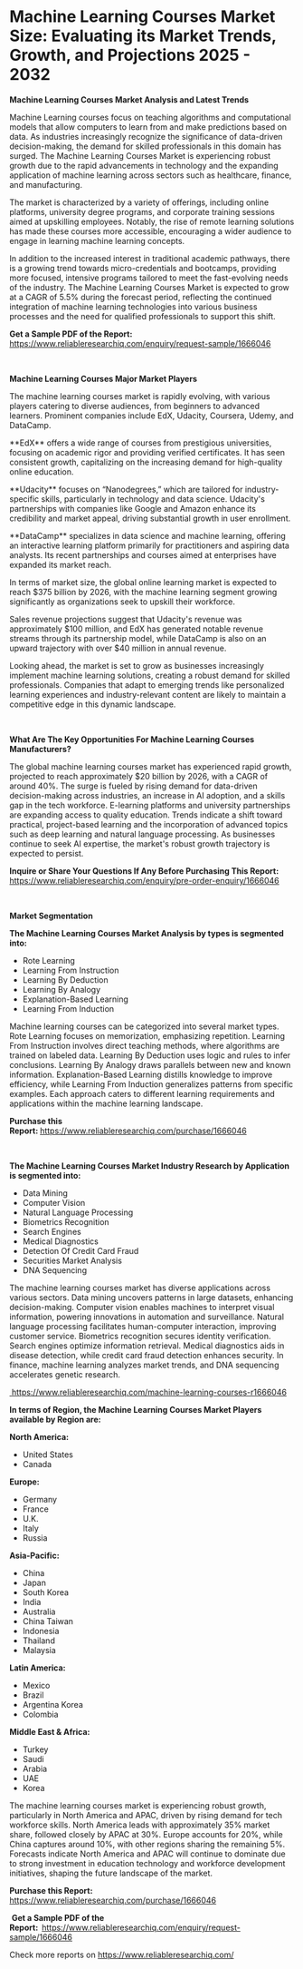 <p><h1>Machine Learning Courses Market Size: Evaluating its Market Trends, Growth, and Projections 2025 - 2032</h1></p><p><strong>Machine Learning Courses Market Analysis and Latest Trends</strong></p>
<p><p>Machine Learning courses focus on teaching algorithms and computational models that allow computers to learn from and make predictions based on data. As industries increasingly recognize the significance of data-driven decision-making, the demand for skilled professionals in this domain has surged. The Machine Learning Courses Market is experiencing robust growth due to the rapid advancements in technology and the expanding application of machine learning across sectors such as healthcare, finance, and manufacturing.</p><p>The market is characterized by a variety of offerings, including online platforms, university degree programs, and corporate training sessions aimed at upskilling employees. Notably, the rise of remote learning solutions has made these courses more accessible, encouraging a wider audience to engage in learning machine learning concepts.</p><p>In addition to the increased interest in traditional academic pathways, there is a growing trend towards micro-credentials and bootcamps, providing more focused, intensive programs tailored to meet the fast-evolving needs of the industry. The Machine Learning Courses Market is expected to grow at a CAGR of 5.5% during the forecast period, reflecting the continued integration of machine learning technologies into various business processes and the need for qualified professionals to support this shift.</p></p>
<p><strong>Get a Sample PDF of the Report:&nbsp;</strong> <a href="https://www.reliableresearchiq.com/enquiry/request-sample/1666046?utm_campaign=3124&utm_medium=2&utm_source=Github&utm_content=ia&utm_term=09032025&utm_id=machine-learning-courses">https://www.reliableresearchiq.com/enquiry/request-sample/1666046</a></p>
<p>&nbsp;</p>
<p><strong>Machine Learning Courses Major Market Players</strong></p>
<p><p>The machine learning courses market is rapidly evolving, with various players catering to diverse audiences, from beginners to advanced learners. Prominent companies include EdX, Udacity, Coursera, Udemy, and DataCamp. </p><p>**EdX** offers a wide range of courses from prestigious universities, focusing on academic rigor and providing verified certificates. It has seen consistent growth, capitalizing on the increasing demand for high-quality online education. </p><p>**Udacity** focuses on “Nanodegrees,” which are tailored for industry-specific skills, particularly in technology and data science. Udacity's partnerships with companies like Google and Amazon enhance its credibility and market appeal, driving substantial growth in user enrollment. </p><p>**DataCamp** specializes in data science and machine learning, offering an interactive learning platform primarily for practitioners and aspiring data analysts. Its recent partnerships and courses aimed at enterprises have expanded its market reach.</p><p>In terms of market size, the global online learning market is expected to reach $375 billion by 2026, with the machine learning segment growing significantly as organizations seek to upskill their workforce. </p><p>Sales revenue projections suggest that Udacity's revenue was approximately $100 million, and EdX has generated notable revenue streams through its partnership model, while DataCamp is also on an upward trajectory with over $40 million in annual revenue.</p><p>Looking ahead, the market is set to grow as businesses increasingly implement machine learning solutions, creating a robust demand for skilled professionals. Companies that adapt to emerging trends like personalized learning experiences and industry-relevant content are likely to maintain a competitive edge in this dynamic landscape.</p></p>
<p>&nbsp;</p>
<p><strong>What Are The Key Opportunities For Machine Learning Courses Manufacturers?</strong></p>
<p><p>The global machine learning courses market has experienced rapid growth, projected to reach approximately $20 billion by 2026, with a CAGR of around 40%. The surge is fueled by rising demand for data-driven decision-making across industries, an increase in AI adoption, and a skills gap in the tech workforce. E-learning platforms and university partnerships are expanding access to quality education. Trends indicate a shift toward practical, project-based learning and the incorporation of advanced topics such as deep learning and natural language processing. As businesses continue to seek AI expertise, the market's robust growth trajectory is expected to persist.</p></p>
<p><strong>Inquire or Share Your Questions If Any Before Purchasing This Report:</strong> <a href="https://www.reliableresearchiq.com/enquiry/pre-order-enquiry/1666046?utm_campaign=3124&utm_medium=2&utm_source=Github&utm_content=ia&utm_term=09032025&utm_id=machine-learning-courses">https://www.reliableresearchiq.com/enquiry/pre-order-enquiry/1666046</a></p>
<p>&nbsp;</p>
<p><strong>Market Segmentation</strong></p>
<p><strong>The Machine Learning Courses Market Analysis by types is segmented into:</strong></p>
<p><ul><li>Rote Learning</li><li>Learning From Instruction</li><li>Learning By Deduction</li><li>Learning By Analogy</li><li>Explanation-Based Learning</li><li>Learning From Induction</li></ul></p>
<p><p>Machine learning courses can be categorized into several market types. Rote Learning focuses on memorization, emphasizing repetition. Learning From Instruction involves direct teaching methods, where algorithms are trained on labeled data. Learning By Deduction uses logic and rules to infer conclusions. Learning By Analogy draws parallels between new and known information. Explanation-Based Learning distills knowledge to improve efficiency, while Learning From Induction generalizes patterns from specific examples. Each approach caters to different learning requirements and applications within the machine learning landscape.</p></p>
<p><strong>Purchase this Report:&nbsp;</strong><a href="https://www.reliableresearchiq.com/purchase/1666046?utm_campaign=3124&utm_medium=2&utm_source=Github&utm_content=ia&utm_term=09032025&utm_id=machine-learning-courses">https://www.reliableresearchiq.com/purchase/1666046</a></p>
<p>&nbsp;</p>
<p><strong>The Machine Learning Courses Market Industry Research by Application is segmented into:</strong></p>
<p><ul><li>Data Mining</li><li>Computer Vision</li><li>Natural Language Processing</li><li>Biometrics Recognition</li><li>Search Engines</li><li>Medical Diagnostics</li><li>Detection Of Credit Card Fraud</li><li>Securities Market Analysis</li><li>DNA Sequencing</li></ul></p>
<p><p>The machine learning courses market has diverse applications across various sectors. Data mining uncovers patterns in large datasets, enhancing decision-making. Computer vision enables machines to interpret visual information, powering innovations in automation and surveillance. Natural language processing facilitates human-computer interaction, improving customer service. Biometrics recognition secures identity verification. Search engines optimize information retrieval. Medical diagnostics aids in disease detection, while credit card fraud detection enhances security. In finance, machine learning analyzes market trends, and DNA sequencing accelerates genetic research.</p></p>
<p><a href="https://www.reliableresearchiq.com/machine-learning-courses-r1666046?utm_campaign=3124&utm_medium=2&utm_source=Github&utm_content=ia&utm_term=09032025&utm_id=machine-learning-courses">&nbsp;https://www.reliableresearchiq.com/machine-learning-courses-r1666046</a></p>
<p><strong>In terms of Region, the Machine Learning Courses Market Players available by Region are:</strong></p>
<p>
    <p> <strong> North America: </strong>
        <ul>
            <li>United States</li>
            <li>Canada</li>
        </ul>
        </p> 
    <p> <strong> Europe: </strong>
        <ul>
            <li>Germany</li>
            <li>France</li>
            <li>U.K.</li>
            <li>Italy</li>
            <li>Russia</li>
        </ul>
        </p> 
    <p> <strong> Asia-Pacific: </strong>
        <ul>
            <li>China</li>
            <li>Japan</li>
            <li>South Korea</li>
            <li>India</li>
            <li>Australia</li>
            <li>China Taiwan</li>
            <li>Indonesia</li>
            <li>Thailand</li>
            <li>Malaysia</li>
        </ul>
        </p> 
    <p> <strong> Latin America: </strong>
        <ul>
            <li>Mexico</li>
            <li>Brazil</li>
            <li>Argentina Korea</li>
            <li>Colombia</li>
        </ul>
        </p> 
    <p> <strong> Middle East & Africa: </strong>
        <ul>
            <li>Turkey</li>
            <li>Saudi</li>
            <li>Arabia</li>
            <li>UAE</li>
            <li>Korea</li>
        </ul>
    </p>
    </p>
<p><p>The machine learning courses market is experiencing robust growth, particularly in North America and APAC, driven by rising demand for tech workforce skills. North America leads with approximately 35% market share, followed closely by APAC at 30%. Europe accounts for 20%, while China captures around 10%, with other regions sharing the remaining 5%. Forecasts indicate North America and APAC will continue to dominate due to strong investment in education technology and workforce development initiatives, shaping the future landscape of the market.</p></p>
<p><strong>Purchase this Report: </strong><a href="https://www.reliableresearchiq.com/purchase/1666046?utm_campaign=3124&utm_medium=2&utm_source=Github&utm_content=ia&utm_term=09032025&utm_id=machine-learning-courses">https://www.reliableresearchiq.com/purchase/1666046</a></p>
<p>&nbsp;<strong>Get a Sample PDF of the Report:&nbsp;&nbsp;</strong><a href="https://www.reliableresearchiq.com/enquiry/request-sample/1666046?utm_campaign=3124&utm_medium=2&utm_source=Github&utm_content=ia&utm_term=09032025&utm_id=machine-learning-courses">https://www.reliableresearchiq.com/enquiry/request-sample/1666046</a></p>
<p><strong></strong></p>
<p>Check more reports on <a href="https://www.reliableresearchiq.com/?utm_campaign=3124&utm_medium=2&utm_source=Github&utm_content=ia&utm_term=09032025&utm_id=machine-learning-courses">https://www.reliableresearchiq.com/</a></p>
